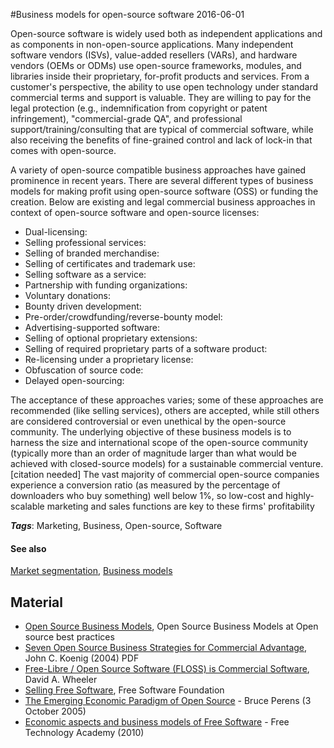 
#Business models for open-source software
2016-06-01

Open-source software is widely used both as independent applications and as components in non-open-source applications. Many independent software vendors (ISVs), value-added resellers (VARs), and hardware vendors (OEMs or ODMs) use open-source frameworks, modules, and libraries inside their proprietary, for-profit products and services. From a customer's perspective, the ability to use open technology under standard commercial terms and support is valuable. They are willing to pay for the legal protection (e.g., indemnification from copyright or patent infringement), "commercial-grade QA", and professional support/training/consulting that are typical of commercial software, while also receiving the benefits of fine-grained control and lack of lock-in that comes with open-source.

A variety of open-source compatible business approaches have gained prominence in recent years. There are several different types of business models for making profit using open-source software (OSS) or funding the creation. Below are existing and legal commercial business approaches in context of open-source software and open-source licenses:
* Dual-licensing: 
* Selling professional services:
* Selling of branded merchandise: 
* Selling of certificates and trademark use: 
* Selling software as a service: 
* Partnership with funding organizations: 
* Voluntary donations:
* Bounty driven development: 
* Pre-order/crowdfunding/reverse-bounty model: 
* Advertising-supported software:
* Selling of optional proprietary extensions:
* Selling of required proprietary parts of a software product:
* Re-licensing under a proprietary license: 
* Obfuscation of source code: 
* Delayed open-sourcing: 


 The acceptance of these approaches varies; some of these approaches are recommended (like selling services), others are accepted, while still others are considered controversial or even unethical by the open-source community. The underlying objective of these business models is to harness the size and international scope of the open-source community (typically more than an order of magnitude larger than what would be achieved with closed-source models) for a sustainable commercial venture.[citation needed] The vast majority of commercial open-source companies experience a conversion ratio (as measured by the percentage of downloaders who buy something) well below 1%, so low-cost and highly-scalable marketing and sales functions are key to these firms' profitability

***Tags***: Marketing, Business, Open-source, Software

#### See also
[Market segmentation](/market_segmentation), [Business models](/business_models)
## Material
* [Open Source Business Models](http://opensourcebestpractices.net/OpenSourceBusinessModels.html), Open Source Business Models at Open source best practices
* [Seven Open Source Business Strategies for Commercial Advantage](http://riseforth.com/pdf/seven_open_source_business_strategies.pdf), John C. Koenig (2004) PDF
* [Free-Libre / Open Source Software (FLOSS) is Commercial Software](http://www.dwheeler.com/essays/commercial-floss.html), David A. Wheeler
* [Selling Free Software](https://www.gnu.org/philosophy/selling.html), Free Software Foundation
* [The Emerging Economic Paradigm of Open Source](http://firstmonday.org/htbin/cgiwrap/bin/ojs/index.php/fm/article/viewArticle/1470/1385) - Bruce Perens (3 October 2005)
* [Economic aspects and business models of Free Software](http://ftacademy.org/materials/fsm/5) - Free Technology Academy (2010)


